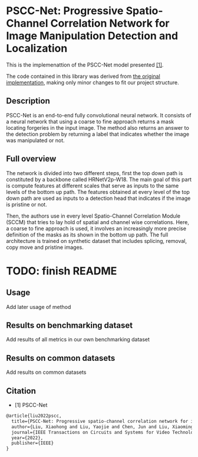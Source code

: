 # PSCC-Net: Progressive Spatio-Channel Correlation Network for Image Manipulation Detection and Localization

This is the implemenattion of the PSCC-Net model presented [[1]](https://arxiv.org/abs/2103.10596).

The code contained in this library was derived from [the original implementation](https://github.com/proteus1991/PSCC-Net), making only minor changes to fit our project structure.

## Description

PSCC-Net is an end-to-end fully convolutional neural network. It consists of a neural network that using a coarse to fine approach returns a mask locating forgeries in the input image. The method also returns an answer to the detection problem by returning a label that indicates whether the image was manipulated or not.


## Full overview

The network is divided into two different steps, first the top down path is constituted by a backbone
called HRNetV2p-W18. The main goal of this part is compute features at different scales that serve as inputs to the same levels of the bottom up path. The features obtained at every level of the top down path are used as inputs to a detection head that indicates if the image is pristine or not.

Then, the authors use in every level Spatio-Channel Correlation Module (SCCM) that tries to lay hold of spatial and channel wise correlations. Here, a coarse to fine approach is used, it involves an increasingly more precise definition of the masks as its shown in the bottom up path. The full architecture is trained on synthetic dataset that includes splicing, removal, copy move and pristine images.

# TODO: finish README
## Usage

Add later usage of method 

## Results on benchmarking dataset

Add results of all metrics in our own benchmarking dataset

## Results on common datasets

Add results on common datasets 

## Citation

* [1] PSCC-Net
```tex
@article{liu2022pscc,
  title={PSCC-Net: Progressive spatio-channel correlation network for image manipulation detection and localization},
  author={Liu, Xiaohong and Liu, Yaojie and Chen, Jun and Liu, Xiaoming},
  journal={IEEE Transactions on Circuits and Systems for Video Technology},
  year={2022},
  publisher={IEEE}
}
```
```
